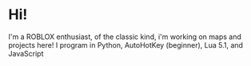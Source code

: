 # Hi!
I'm a ROBLOX enthusiast, of the classic kind, i'm working on maps and projects here!
I program in Python, AutoHotKey (beginner), Lua 5.1, and JavaScript

